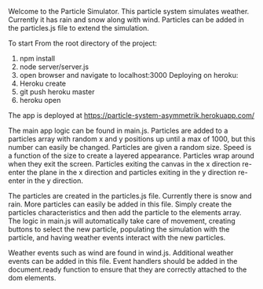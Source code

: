 Welcome to the Particle Simulator. This particle system simulates weather. Currently it has rain and snow along with wind. Particles can be added in the particles.js file to extend the simulation.

To start
  From the root directory of the project:
  1. npm install
  2. node server/server.js
  3. open browser and navigate to localhost:3000
Deploying on heroku:
  1. Heroku create
  2. git push heroku master
  3. heroku open

The app is deployed at https://particle-system-asymmetrik.herokuapp.com/

The main app logic can be found in main.js.
Particles are added to a particles array with random x and y positions up until a max of 1000, but this number can easily be changed. Particles are given a random size. Speed is a function of the size to create a layered appearance. Particles wrap around when they exit the screen. Particles exiting the canvas in the x direction re-enter the plane in the x direction and particles exiting in the y direction re-enter in the y direction.

The particles are created in the particles.js file.
Currently there is snow and rain.
More particles can easily be added in this file. Simply create the particles characteristics and then add the particle to the elements array.
The logic in main.js will automatically take care of movement, creating buttons to select the new particle, populating the simulation with the particle, and having weather events interact with the new particles.

Weather events such as wind are found in wind.js. Additional weather events can be added in this file. Event handlers should be added in the document.ready function to ensure that they are correctly attached to the dom elements.

